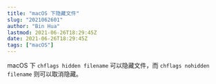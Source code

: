 ```yaml
---
title: "macOS 下隐藏文件"
slug: "2021062601"
author: "Bin Hua"
lastmod: 2021-06-26T18:29:45Z
date: 2021-06-26T18:29:45Z
tags: ["macOS"]
---
```


macOS 下 `chflags hidden filename` 可以隐藏文件，而 `chflags nohidden filename` 则可以取消隐藏。
